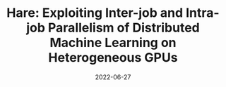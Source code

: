 ---
title: "Hare: Exploiting Inter-job and Intra-job Parallelism of Distributed Machine Learning on Heterogeneous GPUs"
authors:
- Fahao Chen
- Peng Li
- Celimuge Wu
- Song Guo
date: "2022-06-27"
doi: ""


# Publication type.
# Legend: 0 = Uncategorized; 1 = Conference paper; 2 = Journal article;
# 3 = Preprint / Working Paper; 4 = Report; 5 = Book; 6 = Book section;
# 7 = Thesis; 8 = Patent
publication_types: ["1"]

# Publication name and optional abbreviated publication name.
publication: In the 31st ACM Symposium 52 on High-Performance Parallel and Distributed Computing (HPDC) (CCF-B)
#publication_short: In "*HPDC* (CCF-B)"

# links:
# - name: Custom Link
#   url: http://example.org
url_pdf: https://dl.acm.org/doi/abs/10.1145/3502181.3531462 
# url_code: '#'
# url_dataset: '#'
# url_poster: '#'
# url_project: ''
# url_slides: ''
# url_video: '#'

# Featured image
# To use, add an image named `featured.jpg/png` to your page's folder. 
# image:
#   caption: 'Image credit: [**Unsplash**](https://unsplash.com/photos/pLCdAaMFLTE)'
#   focal_point: ""
#   preview_only: false

# Associated Projects (optional).
#   Associate this publication with one or more of your projects.
#   Simply enter your project's folder or file name without extension.
#   E.g. `internal-project` references `content/project/internal-project/index.md`.
#   Otherwise, set `projects: []`.
projects: []
---
